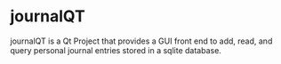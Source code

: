 # journalQT
journalQT is a Qt Project that provides a GUI front end to add, read, and query personal
journal entries stored in a sqlite database.
